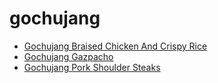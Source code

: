 # gochujang

 * [Gochujang Braised Chicken And Crispy Rice](index/g/gochujang-braised-chicken-and-crispy-rice.json)
 * [Gochujang Gazpacho](index/g/gochujang-gazpacho-56389467.json)
 * [Gochujang Pork Shoulder Steaks](index/g/gochujang-pork-shoulder-steaks-51239730.json)

